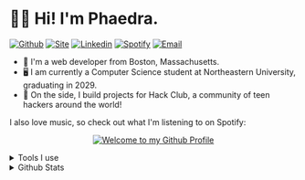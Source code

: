 # 👋🏾 Hi! I'm Phaedra.

[![Github](https://img.shields.io/badge/ph4iry-000000?style=for-the-badge&logo=github&link=https%3A%2F%2Fgithub.com%2Fph4iry)](https://github.com)
[![Site](https://img.shields.io/badge/phaedras.space-6355b5?style=for-the-badge&label=explore%20my%20site%3A&labelColor=000000&link=https%3A%2F%2Fphaedras.space)](https://phaedraverse.dev)
[![Linkedin](https://img.shields.io/badge/Phaedra%20Sanon-0A66C2?style=for-the-badge&logo=linkedin)](https://linkedin.com/phaedra-sanon)
[![Spotify](https://img.shields.io/badge/spotify-1DB954?style=for-the-badge&logo=spotify&logoColor=FFF)](https://open.spotify.com/user/p44gq4wrzz0qlhy8prpq99n3a?si=eb880c9ff3b04375)
[![Email](https://img.shields.io/badge/email-EA4335?style=for-the-badge&logo=gmail&logoColor=FFF)](mailto:phaedrasanon@gmail.com)

* 💫 I'm a web developer from Boston, Massachusetts.
* 🖥️ I am currently a Computer Science student at Northeastern University, graduating in 2029.
* 👾 On the side, I build projects for Hack Club, a community of teen hackers around the world!

I also love music, so check out what I'm listening to on Spotify:


<div align="center">

[![Welcome to my Github Profile](https://spotify-github-profile.kittinanx.com/api/view?uid=p44gq4wrzz0qlhy8prpq99n3a&cover_image=true&theme=novatorem&show_offline=false&background_color=121212&interchange=true&bar_color=0F9&bar_color_cover=false)](https://open.spotify.com/user/p44gq4wrzz0qlhy8prpq99n3a?si=eb880c9ff3b04375)

</div>

<details>
  <summary>Tools I use</summary>
  
  [![Tailwind CSS](https://img.shields.io/badge/Tailwind%20CSS-06B6D4?style=for-the-badge&logo=tailwind-css&logoColor=FFF)](https://tailwindcss.com/)
  [![React](https://img.shields.io/badge/React-000?style=for-the-badge&logo=react&logoColor=61DAFB)](https://reactjs.org/)
  [![Next.js](https://img.shields.io/badge/Next.js-000?style=for-the-badge&logo=next.js&logoColor=FFF)](https://nextjs.org/)
  [![Vercel](https://img.shields.io/badge/Vercel-000000?style=for-the-badge&logo=vercel&logoColor=FFF)](https://vercel.com/)
  [![HTML](https://img.shields.io/badge/HTML-E34F26?style=for-the-badge&logo=html5&logoColor=FFF)](https://developer.mozilla.org/en-US/docs/Web/HTML)
  [![CSS](https://img.shields.io/badge/CSS-1572B6?style=for-the-badge&logo=css3&logoColor=FFF)](https://developer.mozilla.org/en-US/docs/Web/CSS)
  [![JavaScript](https://img.shields.io/badge/JavaScript-F7DF1E?style=for-the-badge&logo=javascript&logoColor=000)](https://developer.mozilla.org/en-US/docs/Web/JavaScript)
  [![Sass](https://img.shields.io/badge/Sass-CC6699?style=for-the-badge&logo=sass&logoColor=FFF)](https://sass-lang.com/)
  [![Java](https://img.shields.io/badge/Java-007396?style=for-the-badge&logo=java&logoColor=FFF)](https://www.java.com/)
  [![Python](https://img.shields.io/badge/Python-3776AB?style=for-the-badge&logo=python&logoColor=FFF)](https://www.python.org/)
  [![Figma](https://img.shields.io/badge/Figma-F24E1E?style=for-the-badge&logo=figma&logoColor=FFF)](https://www.figma.com/)
  [![TypeScript](https://img.shields.io/badge/TypeScript-007ACC?style=for-the-badge&logo=typescript&logoColor=FFF)](https://www.typescriptlang.org/)
  [![Astro](https://img.shields.io/badge/Astro-000000?style=for-the-badge&logo=astro&logoColor=FFF)](https://astro.build/)
  [![Node.js](https://img.shields.io/badge/Node.js-339933?style=for-the-badge&logo=node.js&logoColor=FFF)](https://nodejs.org/)
  [![VS Code](https://img.shields.io/badge/Visual%20Studio%20Code-007ACC?style=for-the-badge&logo=visual-studio-code&logoColor=FFF)](https://code.visualstudio.com/)
</details>

<details>
  <summary>Github Stats</summary>

  ![Phaedra's GitHub stats](https://github-readme-stats.vercel.app/api?username=ph4iry&show_icons=true&theme=dracula)

  ![Top Langs](https://github-readme-stats.vercel.app/api/top-langs/?username=ph4iry&layout=compact&theme=dracula)
</details>
